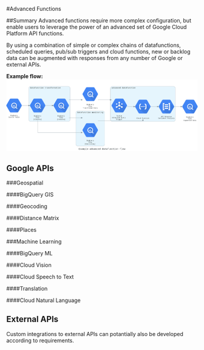#Advanced Functions

##Summary
Advanced functions require more complex configuration, but enable users to leverage the power of an advanced set of Google Cloud Platform API functions.

By using a combination of simple or complex chains of datafunctions, scheduled queries, pub/sub triggers and cloud functions, new or backlog data can be augmented with responses from any number of Google or external APIs.

**Example flow:**
![Example Advanced Function Flow](assets/images/example_advanced_datafunction_flow.png)

## Google APIs

###Geospatial

####BigQuery GIS

####Geocoding

####Distance Matrix

####Places

###Machine Learning

####BigQuery ML

####Cloud Vision

####Cloud Speech to Text

####Translation

####Cloud Natural Language

## External APIs
Custom integrations to external APIs can potantially also be developed according to requirements.

